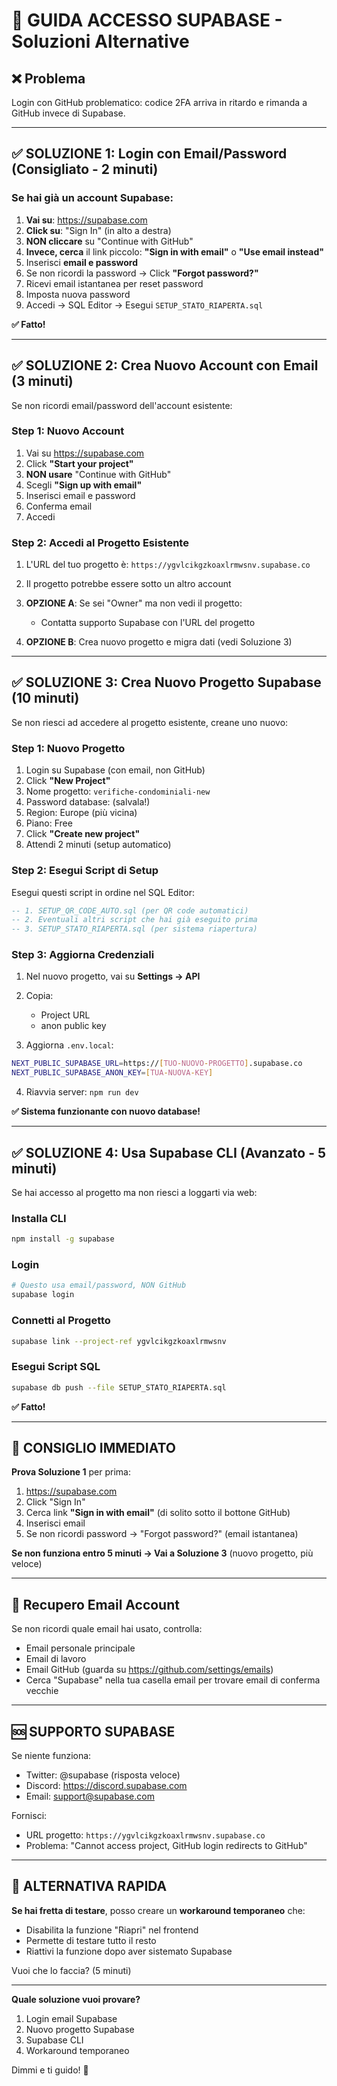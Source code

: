 # 🔐 GUIDA ACCESSO SUPABASE - Soluzioni Alternative

## ❌ Problema
Login con GitHub problematico: codice 2FA arriva in ritardo e rimanda a GitHub invece di Supabase.

---

## ✅ **SOLUZIONE 1: Login con Email/Password** (Consigliato - 2 minuti)

### Se hai già un account Supabase:

1. **Vai su**: https://supabase.com
2. **Click su**: "Sign In" (in alto a destra)
3. **NON cliccare** su "Continue with GitHub"
4. **Invece, cerca** il link piccolo: **"Sign in with email"** o **"Use email instead"**
5. Inserisci **email e password**
6. Se non ricordi la password → Click **"Forgot password?"**
7. Ricevi email istantanea per reset password
8. Imposta nuova password
9. Accedi → SQL Editor → Esegui `SETUP_STATO_RIAPERTA.sql`

**✅ Fatto!**

---

## ✅ **SOLUZIONE 2: Crea Nuovo Account con Email** (3 minuti)

Se non ricordi email/password dell'account esistente:

### Step 1: Nuovo Account
1. Vai su https://supabase.com
2. Click **"Start your project"**
3. **NON usare** "Continue with GitHub"
4. Scegli **"Sign up with email"**
5. Inserisci email e password
6. Conferma email
7. Accedi

### Step 2: Accedi al Progetto Esistente
1. L'URL del tuo progetto è: `https://ygvlcikgzkoaxlrmwsnv.supabase.co`
2. Il progetto potrebbe essere sotto un altro account
3. **OPZIONE A**: Se sei "Owner" ma non vedi il progetto:
   - Contatta supporto Supabase con l'URL del progetto
   
4. **OPZIONE B**: Crea nuovo progetto e migra dati (vedi Soluzione 3)

---

## ✅ **SOLUZIONE 3: Crea Nuovo Progetto Supabase** (10 minuti)

Se non riesci ad accedere al progetto esistente, creane uno nuovo:

### Step 1: Nuovo Progetto
1. Login su Supabase (con email, non GitHub)
2. Click **"New Project"**
3. Nome progetto: `verifiche-condominiali-new`
4. Password database: (salvala!)
5. Region: Europe (più vicina)
6. Piano: Free
7. Click **"Create new project"**
8. Attendi 2 minuti (setup automatico)

### Step 2: Esegui Script di Setup
Esegui questi script in ordine nel SQL Editor:

```sql
-- 1. SETUP_QR_CODE_AUTO.sql (per QR code automatici)
-- 2. Eventuali altri script che hai già eseguito prima
-- 3. SETUP_STATO_RIAPERTA.sql (per sistema riapertura)
```

### Step 3: Aggiorna Credenziali
1. Nel nuovo progetto, vai su **Settings → API**
2. Copia:
   - Project URL
   - anon public key

3. Aggiorna `.env.local`:
```bash
NEXT_PUBLIC_SUPABASE_URL=https://[TUO-NUOVO-PROGETTO].supabase.co
NEXT_PUBLIC_SUPABASE_ANON_KEY=[TUA-NUOVA-KEY]
```

4. Riavvia server: `npm run dev`

**✅ Sistema funzionante con nuovo database!**

---

## ✅ **SOLUZIONE 4: Usa Supabase CLI** (Avanzato - 5 minuti)

Se hai accesso al progetto ma non riesci a loggarti via web:

### Installa CLI
```bash
npm install -g supabase
```

### Login
```bash
# Questo usa email/password, NON GitHub
supabase login
```

### Connetti al Progetto
```bash
supabase link --project-ref ygvlcikgzkoaxlrmwsnv
```

### Esegui Script SQL
```bash
supabase db push --file SETUP_STATO_RIAPERTA.sql
```

**✅ Fatto!**

---

## 🎯 **CONSIGLIO IMMEDIATO**

**Prova Soluzione 1** per prima:
1. https://supabase.com
2. Click "Sign In"
3. Cerca link **"Sign in with email"** (di solito sotto il bottone GitHub)
4. Inserisci email
5. Se non ricordi password → "Forgot password?" (email istantanea)

**Se non funziona entro 5 minuti → Vai a Soluzione 3** (nuovo progetto, più veloce)

---

## 📧 Recupero Email Account

Se non ricordi quale email hai usato, controlla:
- Email personale principale
- Email di lavoro  
- Email GitHub (guarda su https://github.com/settings/emails)
- Cerca "Supabase" nella tua casella email per trovare email di conferma vecchie

---

## 🆘 SUPPORTO SUPABASE

Se niente funziona:
- Twitter: @supabase (risposta veloce)
- Discord: https://discord.supabase.com
- Email: support@supabase.com

Fornisci:
- URL progetto: `https://ygvlcikgzkoaxlrmwsnv.supabase.co`
- Problema: "Cannot access project, GitHub login redirects to GitHub"

---

## 🚀 ALTERNATIVA RAPIDA

**Se hai fretta di testare**, posso creare un **workaround temporaneo** che:
- Disabilita la funzione "Riapri" nel frontend
- Permette di testare tutto il resto
- Riattivi la funzione dopo aver sistemato Supabase

Vuoi che lo faccia? (5 minuti)

---

**Quale soluzione vuoi provare?**
1. Login email Supabase
2. Nuovo progetto Supabase  
3. Supabase CLI
4. Workaround temporaneo

Dimmi e ti guido! 🚀
